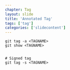 ```yaml
---
chapter: Tag
layout: slide
title: 'Annotated Tag'
tags: ['tag']
categories: ['slidecontent']
---
```


	git tag -a <TAGNAME>
	git show <TAGNAME>


	# Signed tag
	git tag -s <TAGNAME>
